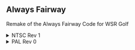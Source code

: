 ## Always Fairway
Remake of the Always Fairway Code for WSR Golf
<details>
<summary>NTSC Rev 1</summary>

```powerpc
043FEFC0 38000001
```
</details>
<details>
<summary>PAL Rev 0</summary>

```powerpc
043FF2E0 38000001
```
</details>

